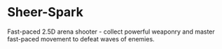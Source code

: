 # Sheer-Spark
Fast-paced 2.5D arena shooter - collect powerful weaponry and master fast-paced movement to defeat waves of enemies.
